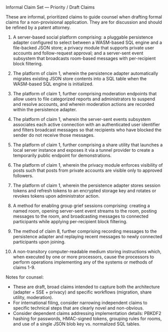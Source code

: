 Informal Claim Set — Priority / Draft Claims

These are informal, prioritized claims to guide counsel when drafting formal claims for a non-provisional application. They are for discussion and should be refined by a patent attorney.

1. A server-based social platform comprising: a pluggable persistence adapter configured to select between a WASM-based SQL engine and a file-backed JSON store; a privacy module that supports private user accounts and follow-request approval; and a server-sent event subsystem that broadcasts room-based messages with per-recipient block filtering.

2. The platform of claim 1, wherein the persistence adapter automatically migrates existing JSON store contents into a SQL table when the WASM-based SQL engine is initialized.

3. The platform of claim 1, further comprising moderation endpoints that allow users to file categorized reports and administrators to suspend and resolve accounts, and wherein moderation actions are recorded within the persistence adapter.

4. The platform of claim 1, wherein the server-sent events subsystem associates each active connection with an authenticated user identifier and filters broadcast messages so that recipients who have blocked the sender do not receive those messages.

5. The platform of claim 1, further comprising a share utility that launches a local server instance and exposes it via a tunnel provider to create a temporarily public endpoint for demonstrations.

6. The platform of claim 1, wherein the privacy module enforces visibility of posts such that posts from private accounts are visible only to approved followers.

7. The platform of claim 1, wherein the persistence adapter stores session tokens and refresh tokens to an encrypted storage key and rotates or revokes tokens upon administrator action.

8. A method for enabling group grief sessions comprising: creating a named room, opening server-sent event streams to the room, posting messages to the room, and broadcasting messages to connected participants while applying per-recipient block filtering.

9. The method of claim 8, further comprising recording messages to the persistence adapter and replaying recent messages to newly connected participants upon joining.

10. A non-transitory computer-readable medium storing instructions which, when executed by one or more processors, cause the processors to perform operations implementing any of the systems or methods of claims 1-9.

Notes for counsel:
- These are draft, broad claims intended to capture both the architecture (adapter + SSE + privacy) and specific workflows (migration, share utility, moderation).
- For international filing, consider narrowing independent claims to specific technical steps that are clearly novel and non-obvious.
- Consider dependent claims addressing implementation details: PBKDF2 hashing for passwords, HMAC-signed tokens, grouping rules for rooms, and use of a single JSON blob key vs. normalized SQL tables.
